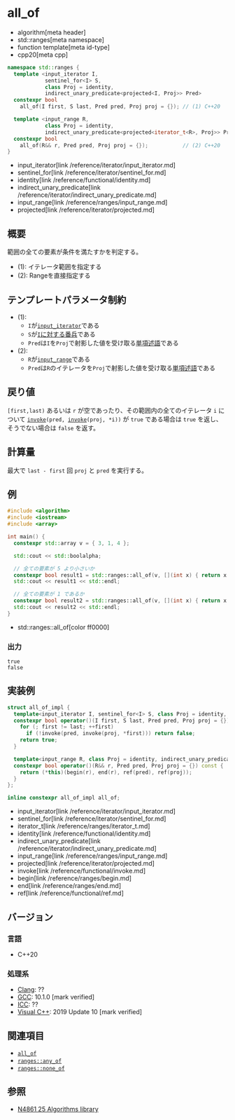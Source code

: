 # all_of
* algorithm[meta header]
* std::ranges[meta namespace]
* function template[meta id-type]
* cpp20[meta cpp]

```cpp
namespace std::ranges {
  template <input_iterator I,
            sentinel_for<I> S,
            class Proj = identity,
            indirect_unary_predicate<projected<I, Proj>> Pred>
  constexpr bool
    all_of(I first, S last, Pred pred, Proj proj = {}); // (1) C++20

  template <input_range R,
            class Proj = identity,
            indirect_unary_predicate<projected<iterator_t<R>, Proj>> Pred>
  constexpr bool
    all_of(R&& r, Pred pred, Proj proj = {});           // (2) C++20
}
```
* input_iterator[link /reference/iterator/input_iterator.md]
* sentinel_for[link /reference/iterator/sentinel_for.md]
* identity[link /reference/functional/identity.md]
* indirect_unary_predicate[link /reference/iterator/indirect_unary_predicate.md]
* input_range[link /reference/ranges/input_range.md]
* projected[link /reference/iterator/projected.md]

## 概要
範囲の全ての要素が条件を満たすかを判定する。

- (1): イテレータ範囲を指定する
- (2): Rangeを直接指定する

## テンプレートパラメータ制約
- (1):
    - `I`が[`input_iterator`](/reference/iterator/input_iterator.md)である
    - `S`が[`I`に対する番兵](/reference/iterator/sentinel_for.md)である
    - `Pred`は`I`を`Proj`で射影した値を受け取る[単項述語](/reference/iterator/indirect_unary_predicate.md)である
- (2):
    - `R`が[`input_range`](/reference/ranges/input_range.md)である
    - `Pred`は`R`のイテレータを`Proj`で射影した値を受け取る[単項述語](/reference/iterator/indirect_unary_predicate.md)である

## 戻り値
`[first,last)` あるいは `r` が空であったり、その範囲内の全てのイテレータ `i` について [`invoke`](/reference/functional/invoke.md)`(pred, `[`invoke`](/reference/functional/invoke.md)`(proj, *i))` が `true` である場合は `true` を返し、そうでない場合は `false` を返す。

## 計算量
最大で `last - first` 回 `proj` と `pred` を実行する。

## 例
```cpp example
#include <algorithm>
#include <iostream>
#include <array>

int main() {
  constexpr std::array v = { 3, 1, 4 };

  std::cout << std::boolalpha;

  // 全ての要素が 5 より小さいか
  constexpr bool result1 = std::ranges::all_of(v, [](int x) { return x < 5; });
  std::cout << result1 << std::endl;

  // 全ての要素が 1 であるか
  constexpr bool result2 = std::ranges::all_of(v, [](int x) { return x == 1; });
  std::cout << result2 << std::endl;
}
```
* std::ranges::all_of[color ff0000]

### 出力
```
true
false
```

## 実装例
```cpp
struct all_of_impl {
  template<input_iterator I, sentinel_for<I> S, class Proj = identity, indirect_unary_predicate<projected<I, Proj>> Pred>
  constexpr bool operator()(I first, S last, Pred pred, Proj proj = {}) const {
    for (; first != last; ++first)
      if (!invoke(pred, invoke(proj, *first))) return false;
    return true;
  }

  template<input_range R, class Proj = identity, indirect_unary_predicate<projected<iterator_t<R>, Proj>> Pred>
  constexpr bool operator()(R&& r, Pred pred, Proj proj = {}) const {
    return (*this)(begin(r), end(r), ref(pred), ref(proj));
  }
};

inline constexpr all_of_impl all_of;
```
* input_iterator[link /reference/iterator/input_iterator.md]
* sentinel_for[link /reference/iterator/sentinel_for.md]
* iterator_t[link /reference/ranges/iterator_t.md]
* identity[link /reference/functional/identity.md]
* indirect_unary_predicate[link /reference/iterator/indirect_unary_predicate.md]
* input_range[link /reference/ranges/input_range.md]
* projected[link /reference/iterator/projected.md]
* invoke[link /reference/functional/invoke.md]
* begin[link /reference/ranges/begin.md]
* end[link /reference/ranges/end.md]
* ref[link /reference/functional/ref.md]

## バージョン
### 言語
- C++20

### 処理系
- [Clang](/implementation.md#clang): ??
- [GCC](/implementation.md#gcc): 10.1.0 [mark verified]
- [ICC](/implementation.md#icc): ??
- [Visual C++](/implementation.md#visual_cpp): 2019 Update 10 [mark verified]


## 関連項目
- [`all_of`](/reference/algorithm/all_of.md)
- [`ranges::any_of`](/reference/algorithm/ranges_any_of.md)
- [`ranges::none_of`](/reference/algorithm/ranges_none_of.md)

## 参照
- [N4861 25 Algorithms library](https://timsong-cpp.github.io/cppwp/n4861/algorithms)
